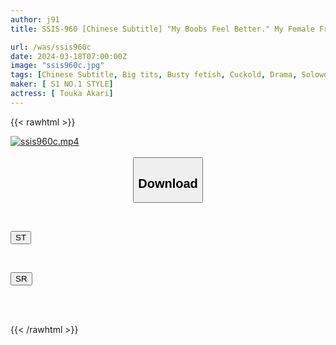 ```yaml
---
author: j91
title: SSIS-960 [Chinese Subtitle] "My Boobs Feel Better." My Female Friend Was Jealous Of Me Having A Girlfriend And Kept Trying To Cuckold Me With No Bra On Her Boobs Akari Momoka

url: /was/ssis960c
date: 2024-03-18T07:00:00Z
image: "ssis960c.jpg"
tags: [Chinese Subtitle, Big tits, Busty fetish, Cuckold, Drama, Solowork, Titty fuck]
maker: [ S1 NO.1 STYLE]
actress: [ Touka Akari]
---
```



{{< rawhtml >}}

<div class="video" data-videoid="wGLldyPx3MsJrw6">
    <a href="javascript:;">
        <img src="/was/ssis960c/ssis960c.jpg" width="WIDTH" height="HEIGHT" alt="ssis960c.mp4" loading="lazy">
    </a>
</div>

<script type="text/javascript" src="https://j91.asia/asset/on-demand-st.js"></script>

<br>
  <link rel="stylesheet" href="https://j91.asia/asset/bs5.css">
  
  <center>
  <button class="btn btn-primary" type="button" data-bs-toggle="collapse" data-bs-target=".multi-collapse" aria-expanded="false" aria-controls="multiCollapseExample1 multiCollapseExample2"><h2>Download</h2></button></center>
</p>
<div class="row">
  <div class="col">
    <div class="collapse multi-collapse" id="multiCollapseExample1">
      <div class="card card-body">
	      	      <br>
<div class="buttons">  
<p><a href="https://streamtape.to/v/wGLldyPx3MsJrw6" target="_blank"><button class="btn-hover color-3"><i class="fa fa-download"></i> ST</button></a></p></div>
    </div>
  </div>
</div>
  <div class="col">
    <div class="collapse multi-collapse" id="multiCollapseExample2">
      <div class="card card-body">
	      <br>
<div class="buttons">
<p><a href="https://rubystm.com/4jg7wmpwuql2" target="_blank"><button class="btn-hover color-9"><i class="fa fa-download"></i> SR</button></a></p></div>
<br><br>
      </div>
    </div>
  </div>
</div>

{{< /rawhtml >}}